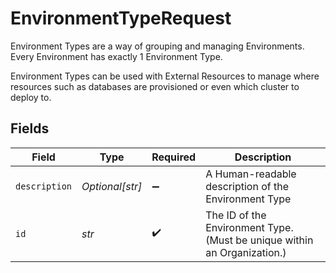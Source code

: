 # EnvironmentTypeRequest

Environment Types are a way of grouping and managing Environments. Every Environment has exactly 1 Environment Type.

Environment Types can be used with External Resources to manage where resources such as databases are provisioned or even which cluster to deploy to.


## Fields

| Field                                                                    | Type                                                                     | Required                                                                 | Description                                                              |
| ------------------------------------------------------------------------ | ------------------------------------------------------------------------ | ------------------------------------------------------------------------ | ------------------------------------------------------------------------ |
| `description`                                                            | *Optional[str]*                                                          | :heavy_minus_sign:                                                       | A Human-readable description of the Environment Type                     |
| `id`                                                                     | *str*                                                                    | :heavy_check_mark:                                                       | The ID of the Environment Type. (Must be unique within an Organization.) |